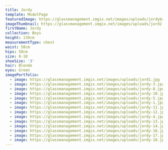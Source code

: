 ```yaml
---
title: Jordy
template: ModelPage
featuredImage: https://glassmanagement.imgix.net/images/uploads/jordybanne8479139.jpg
imageThumbnail: https://glassmanagement.imgix.net/images/uploads/jord2.jpg
firstName: Jordy
collection: Boys
height: 139cm
measurementType: chest
waist: 58cm
hips: 58cm
size: 8-10
shoeSize: '3'
hair: Blonde
eyes: Green
imagePortfolio:
  - image: https://glassmanagement.imgix.net/images/uploads/jord1.jpg
  - image: https://glassmanagement.imgix.net/images/uploads/jordy-3.jpg
  - image: https://glassmanagement.imgix.net/images/uploads/jordy-8.jpg
  - image: https://glassmanagement.imgix.net/images/uploads/jordy-10.jpg
  - image: https://glassmanagement.imgix.net/images/uploads/jordy-5.jpg
  - image: https://glassmanagement.imgix.net/images/uploads/jordy-1.jpg
  - image: https://glassmanagement.imgix.net/images/uploads/jordy-11.jpg
  - image: https://glassmanagement.imgix.net/images/uploads/jordy-12.jpg
  - image: https://glassmanagement.imgix.net/images/uploads/jordy-4.jpg
  - image: https://glassmanagement.imgix.net/images/uploads/jordy-13.jpg
  - image: https://glassmanagement.imgix.net/images/uploads/jordy-14.jpg
  - image: https://glassmanagement.imgix.net/images/uploads/jordy-16.jpg
  - image: https://glassmanagement.imgix.net/images/uploads/jordy-17.jpg
  - image: https://glassmanagement.imgix.net/images/uploads/jordy-18.jpg
---
```


